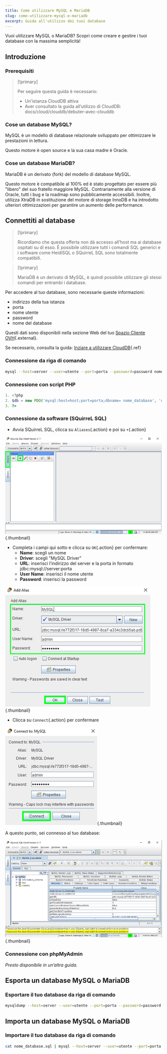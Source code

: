 ```yaml
---
title: Come utilizzare MySQL e MariaDB
slug: come-utilizzare-mysql-e-mariadb
excerpt: Guida all'utilizzo dei tuoi database
---
```


Vuoi utilizzare MySQL o MariaDB? Scopri come creare e gestire i tuoi database con la massima semplicità!


## Introduzione

### Prerequisiti


> [!primary]
>
> Per seguire questa guida è necessario:
> - Un'istanza CloudDB attiva
> - Aver consultato la guida all’utilizzo di CloudDB: docs/cloud/clouddb/debuter-avec-clouddb
>

### Cose un database MySQL?
MySQL è un modello di database relazionale sviluppato per ottimizzare le prestazioni in lettura.

Questo motore è open source e la sua casa madre è Oracle.


### Cose un database MariaDB?
MariaDB è un derivato (fork) del modello di database MySQL.

Questo motore è compatibile al 100% ed è stato progettato per essere più "libero" del suo fratello maggiore MySQL. Contrariamente alla versione di Oracle, tutti i bug e la roadmap sono pubblicamente accessibili. Inoltre, utilizza XtraDB in sostituzione del motore di storage InnoDB e ha introdotto ulteriori ottimizzazioni per garantire un aumento delle performance.


## Connettiti al database


> [!primary]
>
> Ricordiamo che questa offerta non dà accesso all’host ma ai database ospitati su di esso. È possibile utilizzare tutti i comandi SQL generici e i software come HeidiSQL o SQuirreL SQL sono totalmente compatibili.
> 



> [!primary]
>
> MariaDB è un derivato di MySQL, è quindi possibile utilizzare gli stessi comandi per entrambi i database.
> 

Per accedere al tuo database, sono necessarie queste informazioni:

- indirizzo della tua istanza
- porta
- nome utente
- password
- nome del database

Questi dati sono disponibili nella sezione Web del tuo [Spazio Cliente OVH](https://www.ovh.com/manager/web/){.external}.

Se necessario, consulta la guida: [Inziare a utilizzare CloudDB](../starting_with_clouddb/guide.it-it.md){.ref}


### Connessione da riga di comando

```bash
mysql --host=server --user=utente --port=porta --password=password nome_database
```


### Connessione con script PHP

```php
1. <?php
2. $db = new PDO('mysql:host=host;port=porta;dbname= nome_database', 'utente', 'password');
3. ?>
```


### Connessione da software (SQuirreL SQL)
- Avvia SQuirreL SQL, clicca su `Aliases`{.action} e poi su `+`{.action}


![launch SQuirreL SQL](images/1.PNG){.thumbnail}

- Completa i campi qui sotto e clicca su `OK`{.action} per confermare:
    - **Name**: scegli un nome
    - **Driver**: scegli "MySQL Driver"
    - **URL**: inserisci l’indirizzo del server e la porta in formato jdbc:mysql://server:porta
    - **User Name**: inserisci il nome utente
    - **Password**: inserisci la password


![config connection](images/2.PNG){.thumbnail}

- Clicca su `Connect`{.action} per confermare


![valid connection](images/3.PNG){.thumbnail}

A questo punto, sei connesso al tuo database:


![config connection](images/4.PNG){.thumbnail}


### Connessione con phpMyAdmin
*Presto disponibile in un’altra guida.*


## Esporta un database MySQL o MariaDB

### Esportare il tuo database da riga di comando

```bash
mysqldump --host=server --user=utente --port=porta --password=password nome_database > nome_database.sql
```


## Importa un database MySQL o MariaDB

### Importare il tuo database da riga di comando

```bash
cat nome_database.sql | mysql --host=server --user=utente --port=porta --password=password nome_database
```